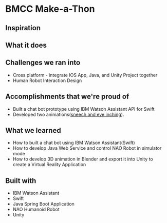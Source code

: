 # BMCC Make-a-Thon

## Inspiration


## What it does

## Challenges we ran into
* Cross platform - integrate IOS App, Java, and Unity Project together
* Human Robot Interaction Design


## Accomplishments that we're proud of
* Built a chat bot prototype using IBM Watson Assistant API for Swift
* Developed two animations([sneech and eye inching](https://drive.google.com/file/d/1ZtLOeNfJfbHRQZAkcBfdbvIF2eOiHNAW/view?usp=sharing)).


## What we learned
* How to built a chat bot using IBM Watson Assistant(Swift)
* How to develop Java Web Service and control NAO Robot in simulator mode
* How to develop 3D animation in Blender and export it into Unity to create a Virtual Reality Application

## Built with
* IBM Watson Assistant 
* Swift
* Java Spring Boot Application
* NAO Humanoid Robot
* Unity


